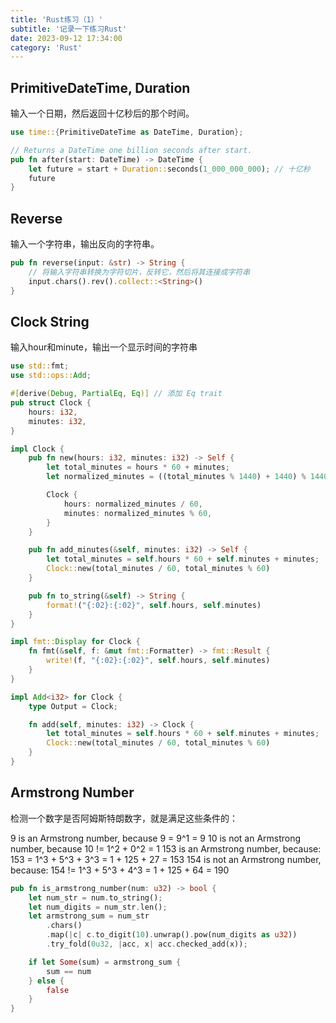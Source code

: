 ```yaml
---
title: 'Rust练习（1）'
subtitle: '记录一下练习Rust'
date: 2023-09-12 17:34:00
category: 'Rust'
---
```


## PrimitiveDateTime, Duration
输入一个日期，然后返回十亿秒后的那个时间。
```rust
use time::{PrimitiveDateTime as DateTime, Duration};

// Returns a DateTime one billion seconds after start.
pub fn after(start: DateTime) -> DateTime {
    let future = start + Duration::seconds(1_000_000_000); // 十亿秒
    future
}
```

## Reverse
输入一个字符串，输出反向的字符串。
```rust
pub fn reverse(input: &str) -> String {
    // 将输入字符串转换为字符切片，反转它，然后将其连接成字符串
    input.chars().rev().collect::<String>()
}

```

## Clock String
输入hour和minute，输出一个显示时间的字符串
```rust
use std::fmt;
use std::ops::Add;

#[derive(Debug, PartialEq, Eq)] // 添加 Eq trait
pub struct Clock {
    hours: i32,
    minutes: i32,
}

impl Clock {
    pub fn new(hours: i32, minutes: i32) -> Self {
        let total_minutes = hours * 60 + minutes;
        let normalized_minutes = ((total_minutes % 1440) + 1440) % 1440; // Ensure non-negative

        Clock {
            hours: normalized_minutes / 60,
            minutes: normalized_minutes % 60,
        }
    }

    pub fn add_minutes(&self, minutes: i32) -> Self {
        let total_minutes = self.hours * 60 + self.minutes + minutes;
        Clock::new(total_minutes / 60, total_minutes % 60)
    }

    pub fn to_string(&self) -> String {
        format!("{:02}:{:02}", self.hours, self.minutes)
    }
}

impl fmt::Display for Clock {
    fn fmt(&self, f: &mut fmt::Formatter) -> fmt::Result {
        write!(f, "{:02}:{:02}", self.hours, self.minutes)
    }
}

impl Add<i32> for Clock {
    type Output = Clock;

    fn add(self, minutes: i32) -> Clock {
        let total_minutes = self.hours * 60 + self.minutes + minutes;
        Clock::new(total_minutes / 60, total_minutes % 60)
    }
}
```

## Armstrong Number
检测一个数字是否阿姆斯特朗数字，就是满足这些条件的：

9 is an Armstrong number, because 9 = 9^1 = 9
10 is not an Armstrong number, because 10 != 1^2 + 0^2 = 1
153 is an Armstrong number, because: 153 = 1^3 + 5^3 + 3^3 = 1 + 125 + 27 = 153
154 is not an Armstrong number, because: 154 != 1^3 + 5^3 + 4^3 = 1 + 125 + 64 = 190
```rust
pub fn is_armstrong_number(num: u32) -> bool {
    let num_str = num.to_string();
    let num_digits = num_str.len();
    let armstrong_sum = num_str
        .chars()
        .map(|c| c.to_digit(10).unwrap().pow(num_digits as u32))
        .try_fold(0u32, |acc, x| acc.checked_add(x));

    if let Some(sum) = armstrong_sum {
        sum == num
    } else {
        false
    }
}
```

